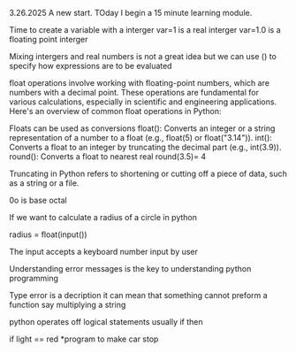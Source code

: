 3.26.2025 A new start. TOday I begin a 15 minute learning module.

Time to create a variable with a interger 
var=1 is a real interger
var=1.0 is a floating point interger

Mixing intergers and real numbers is not a great idea but we can use () to specify how expressions are to be evaluated

float operations  involve working with floating-point numbers, which are numbers with a decimal point. These operations are fundamental for various calculations, especially in scientific and engineering applications. Here's an overview of common float operations in Python:

Floats can be used as conversions 
float(): Converts an integer or a string representation of a number to a float (e.g., float(5) or float("3.14")).
int(): Converts a float to an integer by truncating the decimal part (e.g., int(3.9)).
round(): Converts a float to nearest real round(3.5)= 4

Truncating in Python refers to shortening or cutting off a piece of data, such as a string or a file.

0o is base octal

If we want to calculate a radius of a circle in python

radius = float(input())

The input accepts a keyboard number input by user

Understanding error messages is the key to understanding python programming

Type error is a decription it can mean that something cannot preform a function say multiplying a string

python operates off logical statements usually if then

if light == red
*program to make car stop